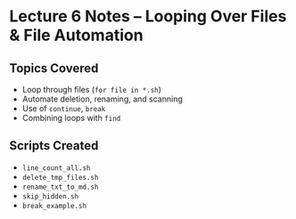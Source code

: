 # Lecture 6 Notes – Looping Over Files & File Automation

## Topics Covered
- Loop through files (`for file in *.sh`)
- Automate deletion, renaming, and scanning
- Use of `continue`, `break`
- Combining loops with `find`

## Scripts Created
- `line_count_all.sh`
- `delete_tmp_files.sh`
- `rename_txt_to_md.sh`
- `skip_hidden.sh`
- `break_example.sh`


